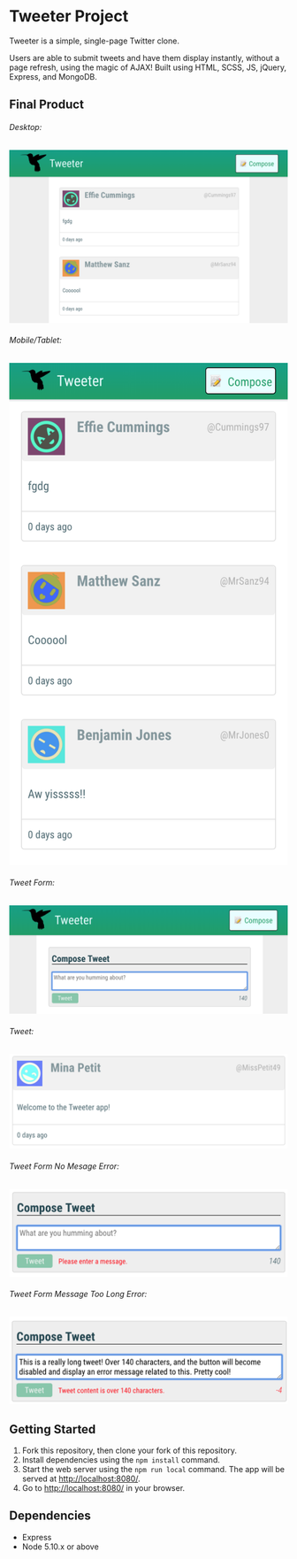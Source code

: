 # Tweeter Project

Tweeter is a simple, single-page Twitter clone.

Users are able to submit tweets and have them display instantly, without a page refresh, using the magic of AJAX! Built using HTML, SCSS, JS, jQuery, Express, and MongoDB.

## Final Product

###### Desktop:
!["Screenshot of desktop layout"](https://github.com/Jesswinters/tweeter/blob/master/docs/tweeter-desktop.png)

###### Mobile/Tablet:
!["Screenshot of mobile/tablet layout"](https://github.com/Jesswinters/tweeter/blob/master/docs/tweeter-mobile-tablet.png)

###### Tweet Form:
!["Screenshot of tweet form"](https://github.com/Jesswinters/tweeter/blob/master/docs/tweeter-tweet-form.png)

###### Tweet:
!["Screenshot of tweet"](https://github.com/Jesswinters/tweeter/blob/master/docs/tweeter-tweet.png)

###### Tweet Form No Mesage Error:
!["Screenshot of no message error"](https://github.com/Jesswinters/tweeter/blob/master/docs/tweeter-no-message-error.png)

###### Tweet Form Message Too Long Error:
!["Screenshot of message too long error"](https://github.com/Jesswinters/tweeter/blob/master/docs/tweeter-message-too-long-error.png)

## Getting Started

1. Fork this repository, then clone your fork of this repository.
2. Install dependencies using the `npm install` command.
3. Start the web server using the `npm run local` command. The app will be served at <http://localhost:8080/>.
4. Go to <http://localhost:8080/> in your browser.

## Dependencies

- Express
- Node 5.10.x or above
